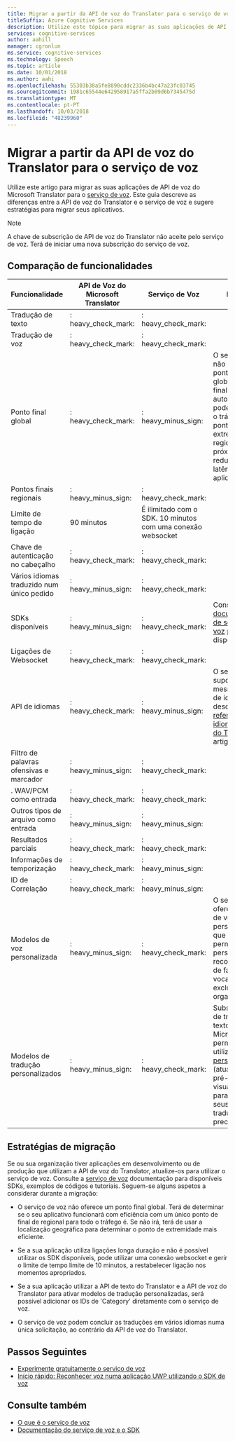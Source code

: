 ```yaml
---
title: Migrar a partir da API de voz do Translator para o serviço de voz
titleSuffix: Azure Cognitive Services
description: Utilize este tópico para migrar as suas aplicações de API de voz do Translator para o serviço de voz.
services: cognitive-services
author: aahill
manager: cgronlun
ms.service: cognitive-services
ms.technology: Speech
ms.topic: article
ms.date: 10/01/2018
ms.author: aahi
ms.openlocfilehash: 55303b38a5fe8890cddc2336b4bc47a23fc03745
ms.sourcegitcommit: 1981c65544e642958917a5ffa2b09d6b7345475d
ms.translationtype: MT
ms.contentlocale: pt-PT
ms.lasthandoff: 10/03/2018
ms.locfileid: "48239960"
---
```

# <a name="migrate-from-the-translator-speech-api-to-the-speech-service"></a>Migrar a partir da API de voz do Translator para o serviço de voz

Utilize este artigo para migrar as suas aplicações de API de voz do Microsoft Translator para o [serviço de voz](index.yml). Este guia descreve as diferenças entre a API de voz do Translator e o serviço de voz e sugere estratégias para migrar seus aplicativos.

> [!NOTE]
> A chave de subscrição de API de voz do Translator não aceite pelo serviço de voz. Terá de iniciar uma nova subscrição do serviço de voz.

## <a name="comparison-of-features"></a>Comparação de funcionalidades

| Funcionalidade                                           | API de Voz do Microsoft Translator                                  | Serviço de Voz | Detalhes                                                                                                                                                                                                                                                                            |
|---------------------------------------------------|-----------------------------------------------------------------|------------------------------------|------------------------------------------------------------------------------------------------------------------------------------------------------------------------------------------------------------------------------------------------------------------------------------|
| Tradução de texto                               | : heavy_check_mark:                                              | : heavy_check_mark:                 |                                                                                                                                                                                                                                                                                    |
| Tradução de voz                             | : heavy_check_mark:                                              | : heavy_check_mark:                 |                                                                                                                                                                                                                                                                                    |
| Ponto final global                                   | : heavy_check_mark:                                              | : heavy_minus_sign:                 | O serviço de voz não oferece um ponto final global. Um ponto final global automaticamente pode direcionar o tráfego para o ponto de extremidade regional mais próximo, reduzindo a latência em seu aplicativo.                                                    |
| Pontos finais regionais                                | : heavy_minus_sign:                                              | : heavy_check_mark:                 |                                                                                                                                                                                                                                                                                    |
| Limite de tempo de ligação                             | 90 minutos                                               | É ilimitado com o SDK. 10 minutos com uma conexão websocket                                                                                                                                                                                                                                                                                   |
| Chave de autenticação no cabeçalho                                | : heavy_check_mark:                                              | : heavy_check_mark:                 |                                                                                                                                                                                                                                                                                    |
| Vários idiomas traduzido num único pedido | : heavy_minus_sign:                                              | : heavy_check_mark:                 |                                                                                                                                                                                                                                                                                    |
| SDKs disponíveis                                    | : heavy_minus_sign:                                              | : heavy_check_mark:                 | Consulte a [documentação de serviço de voz](index.yml) para SDKs disponíveis.                                                                                                                                                    |
| Ligações de Websocket                             | : heavy_check_mark:                                              | : heavy_check_mark:                 |                                                                                                                                                                                                                                                                                    |
| API de idiomas                                     | : heavy_check_mark:                                              | : heavy_minus_sign:                 | O serviço de voz suporta o mesmo intervalo de idiomas descritas a [referência de idiomas da API do Translator](../translator-speech/languages-reference.md) artigo. |
| Filtro de palavras ofensivas e marcador                       | : heavy_minus_sign:                                              | : heavy_check_mark:                 |                                                                                                                                                                                                                                                                                    |
| . WAV/PCM como entrada                                 | : heavy_check_mark:                                              | : heavy_check_mark:                 |                                                                                                                                                                                                                                                                                    |
| Outros tipos de arquivo como entrada                         | : heavy_minus_sign:                                              | : heavy_minus_sign:                 |                                                                                                                                                                                                                                                                                    |
| Resultados parciais                                   | : heavy_check_mark:                                              | : heavy_check_mark:                 |                                                                                                                                                                                                                                                                                    |
| Informações de temporização                                       | : heavy_check_mark:                                              | : heavy_minus_sign:                 |                                                                                                                                                                 |
| ID de Correlação                                    | : heavy_check_mark:                                              | : heavy_minus_sign:                 |                                                                                                                                                                                                                                                                                    |
| Modelos de voz personalizada                              | : heavy_minus_sign:                                              | : heavy_check_mark:                 | O serviço de voz oferece modelos de voz personalizada que lhe permitem personalizar o reconhecimento de fala para vocabulário exclusivo da sua organização.                                                                                                                                           |
| Modelos de tradução personalizados                         | : heavy_minus_sign:                                              | : heavy_check_mark:                 | Subscrever a API de tradução de texto do Microsoft permite-lhe utilizar [Translator personalizado](https://www.microsoft.com/translator/business/customization/) (atualmente em pré-visualização) para utilizar os seus dados para traduções mais precisas.                                                 |

## <a name="migration-strategies"></a>Estratégias de migração

Se ou sua organização tiver aplicações em desenvolvimento ou de produção que utilizam a API de voz do Translator, atualize-os para utilizar o serviço de voz. Consulte a [serviço de voz](index.yml) documentação para disponíveis SDKs, exemplos de códigos e tutoriais. Seguem-se alguns aspetos a considerar durante a migração:

* O serviço de voz não oferece um ponto final global. Terá de determinar se o seu aplicativo funcionará com eficiência com um único ponto de final de regional para todo o tráfego é. Se não irá, terá de usar a localização geográfica para determinar o ponto de extremidade mais eficiente.

* Se a sua aplicação utiliza ligações longa duração e não é possível utilizar os SDK disponíveis, pode utilizar uma conexão websocket e gerir o limite de tempo limite de 10 minutos, a restabelecer ligação nos momentos apropriados.

* Se a sua aplicação utilizar a API de texto do Translator e a API de voz do Translator para ativar modelos de tradução personalizadas, será possível adicionar os IDs de 'Category' diretamente com o serviço de voz.

* O serviço de voz podem concluir as traduções em vários idiomas numa única solicitação, ao contrário da API de voz do Translator.

## <a name="next-steps"></a>Passos Seguintes

* [Experimente gratuitamente o serviço de voz](get-started.md)
* [Início rápido: Reconhecer voz numa aplicação UWP utilizando o SDK de voz](quickstart-csharp-uwp.md)

## <a name="see-also"></a>Consulte também

* [O que é o serviço de voz](overview.md)
* [Documentação do serviço de voz e o SDK](https://docs.microsoft.com/azure/cognitive-services/speech-service/speech-devices-sdk-qsg)
